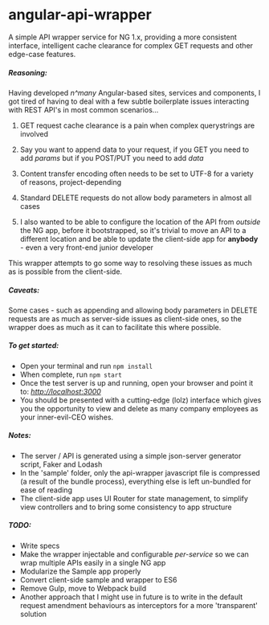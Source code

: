 # angular-api-wrapper
A simple API wrapper service for NG 1.x, providing a more consistent interface, 
intelligent cache clearance for complex GET requests and other edge-case features.

##### Reasoning:
Having developed _n^many_ Angular-based sites, services and components, 
I got tired of having to deal with a few subtle boilerplate issues interacting
with REST API's in most common scenarios...
 
1. GET request cache clearance is a pain when complex querystrings are involved

2. Say you want to append data to your request, if you GET you need to add _params_ but if you POST/PUT 
you need to add _data_

3. Content transfer encoding often needs to be set to UTF-8 for a variety of reasons, project-depending

4. Standard DELETE requests do not allow body parameters in almost all cases

5. I also wanted to be able to configure the location of the API from _outside_ the NG app, before it bootstrapped,
so it's trivial to move an API to a different location and be able to update the client-side app 
for **anybody** - even a very front-end junior developer

This wrapper attempts to go some way to resolving these issues as much as is possible from the client-side.

##### Caveats:
Some cases - such as appending and allowing body parameters in DELETE requests are as much as server-side issues
as client-side ones, so the wrapper does as much as it can to facilitate this where possible.

##### To get started:
- Open your terminal and run `npm install`
- When complete, run `npm start`
- Once the test server is up and running, open your browser and point it to: _[http://localhost:3000](http://localhost:3000 "localhost")_
- You should be presented with a cutting-edge (lolz) interface which gives you the opportunity to view and delete
as many company employees as your inner-evil-CEO wishes. 

##### Notes:
- The server / API is generated using a simple json-server generator script, Faker and Lodash
- In the 'sample' folder, only the api-wrapper javascript file is compressed (a result of the bundle process), 
everything else is left un-bundled for ease of reading
- The client-side app uses UI Router for state management, to simplify view controllers 
and to bring some consistency to app structure

##### TODO:
- Write specs
- Make the wrapper injectable and configurable _per-service_ so we can wrap 
multiple APIs easily in a single NG app
- Modularize the Sample app properly
- Convert client-side sample and wrapper to ES6
- Remove Gulp, move to Webpack build
- Another approach that I might use in future is to write in the default request amendment behaviours as 
interceptors for a more 'transparent' solution
